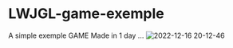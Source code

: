 # LWJGL-game-exemple
A simple exemple GAME
Made in 1 day ...
![2022-12-16 20-12-46](https://user-images.githubusercontent.com/68511655/208172197-e6f9ae1d-a9b6-4ebd-8d7a-24e74054f0f8.gif)
